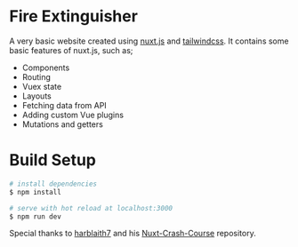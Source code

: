 # Fire Extinguisher
A very basic website created using <a href="https://github.com/nuxt/nuxt.js" target="_blank">nuxt.js</a> and <a href="https://github.com/tailwindlabs/tailwindcss" target="_blank">tailwindcss</a>. It contains some basic features of nuxt.js, such as;
- Components
- Routing
- Vuex state
- Layouts
- Fetching data from API
- Adding custom Vue plugins
- Mutations and getters

# Build Setup
```bash
# install dependencies
$ npm install

# serve with hot reload at localhost:3000
$ npm run dev
```

Special thanks to <a href="https://github.com/harblaith7">harblaith7</a> and his 
<a href="https://github.com/harblaith7/Nuxt-Crash-Course/tree/main/Client">Nuxt-Crash-Course</a> repository.
